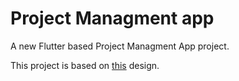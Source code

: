 # Project Managment app

A new Flutter based Project Managment App project.

This project is based on [this](https://dribbble.com/shots/18410909-Project-Management-App?utm_source=Clipboard_Shot&utm_campaign=AmirhosseinRahmani&utm_content=Project%20Management%20App&utm_medium=Social_Share&utm_source=Clipboard_Shot&utm_campaign=AmirhosseinRahmani&utm_content=Project%20Management%20App&utm_medium=Social_Share) design.